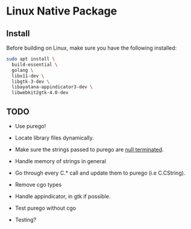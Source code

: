 # Linux Native Package

## Install

Before building on Linux, make sure you have the following installed:

```bash
sudo apt install \
  build-essential \
  golang \
  libx11-dev \
  libgtk-3-dev \
  libayatana-appindicator3-dev \
  libwebkit2gtk-4.0-dev
```

## TODO

- Use purego!
- Locate library files dynamically.
- Make sure the strings passed to purego are [null terminated](https://pkg.go.dev/github.com/jwijenbergh/purego#hdr-Memory-RegisterFunc).
- Handle memory of strings in general
- Go through every C.* call and update them to purego (i.e C.CString).
- Remove cgo types
- Handle appindicator, in gtk if possible.
- Test purego without cgo

- Testing?
